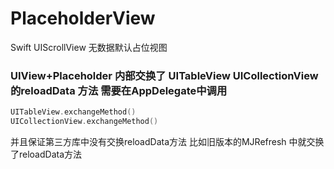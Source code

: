 # PlaceholderView
Swift UIScrollView 无数据默认占位视图

### UIView+Placeholder 内部交换了 UITableView UICollectionView 的reloadData 方法 需要在AppDelegate中调用
```swift
UITableView.exchangeMethod()
UICollectionView.exchangeMethod()
```
并且保证第三方库中没有交换reloadData方法 比如旧版本的MJRefresh 中就交换了reloadData方法

